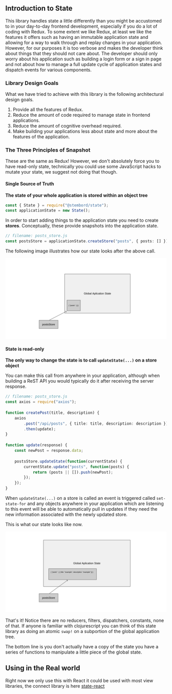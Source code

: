 ## Introduction to State

This library handles state a little differently than you might be accustomed to in your day-to-day frontend development, especially if you do a lot of coding with Redux. To some extent we like Redux, at least we like the features it offers such as having an immutable application state and allowing for a way to walk through and replay changes in your application. However, for our purposes it is too verbose and makes the developer think about things that they should not care about. The developer should only worry about his application such as building a login form or a sign in page and not about how to manage a full update cycle of application states and dispatch events for various components.

### Library Design Goals

What we have tried to achieve with this library is the following architectural design goals.

1. Provide all the features of Redux.
2. Reduce the amount of code required to manage state in frontend applications.
3. Reduce the amount of cognitive overhead required.
4. Make building your applications less about state and more about the features of the application.

### The Three Principles of Snapshot

These are the same as Redux! However, we don't absolutely force you to have read-only state, technically you could use some JavaScript hacks to mutate your state, we suggest not doing that though.

#### Single Source of Truth

**The state of your whole application is stored within an object tree**

```ts
const { State } = require("@stembord/state");
const applicationState = new State();
```

In order to start adding things to the application state you need to create **stores**. Conceptually, these provide snapshots into the application state.

```ts
// filename: posts_store.js
const postsStore = applicationState.createStore("posts", { posts: [] });
```

The following image illustrates how our state looks after the above call.

![Application State](./data/pic1.png)

#### State is read-only

**The only way to change the state is to call `updateState(...)` on a store object**

You can make this call from anywhere in your application, although when building a ReST API you would typically do it after receiving the server response.

```ts
// filename: posts_store.js
const axios = require("axios");

function createPost(title, description) {
    axios
        .post("/api/posts", { title: title, description: description })
        .then(update);
}

function update(response) {
    const newPost = response.data;

    postsStore.updateState(function(currentState) {
        currentState.update("posts", function(posts) {
            return (posts || []).push(newPost);
        });
    });
}
```

When `updateState(...)` on a store is called an event is triggered called `set-state-for` and any objects anywhere in your application which are listening to this event will be able to automatically pull in updates if they need the new information associated with the newly updated store.

This is what our state looks like now.

![App State 2](./data/pic2.png)

That's it! Notice there are no reducers, filters, dispatchers, constants, none of that. If anyone is familiar with clojurescript you can think of this state library as doing an atomic `swap!` on a subportion of the global application tree.

The bottom line is you don't actually have a copy of the state you have a series of functions to manipulate a little piece of the global state.

## Using in the Real world

Right now we only use this with React it could be used with most view libraries, the connect library is here [state-react](https://gitlab.com/stembord/ts-state-react)
